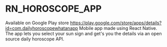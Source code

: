 # RN_HOROSCOPE_APP
Available on Google Play store https://play.google.com/store/apps/details?id=com.dailyhoroscopewhatanapp
Mobile app made using React Native. The app lets you select your sun sign and get's you the details via an open source daily horoscope API. 

